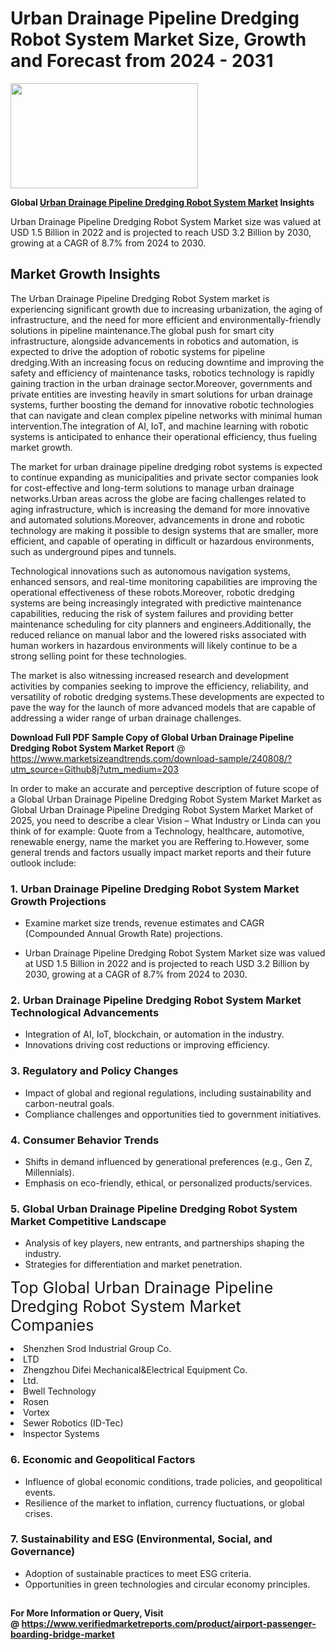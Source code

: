 <H1>Urban Drainage Pipeline Dredging Robot System Market Size, Growth and Forecast from 2024 - 2031</H1><img class="aligncenter size-medium wp-image-584254" src="https://thirdeyenews.in/wp-content/uploads/2024/09/Global-Market-Research-300x168.jpeg" alt="" width="300" height="168" /><p><strong>Global&nbsp;<a href="https://www.marketsizeandtrends.com/download-sample/240808/?utm_source=Github8j?utm_medium=203">Urban Drainage Pipeline Dredging Robot System Market</a> Insights</strong></p><p>Urban Drainage Pipeline Dredging Robot System Market size was valued at USD 1.5 Billion in 2022 and is projected to reach USD 3.2 Billion by 2030, growing at a CAGR of 8.7% from 2024 to 2030.</p><p><h2>Market Growth Insights</h2> <p>The Urban Drainage Pipeline Dredging Robot System market is experiencing significant growth due to increasing urbanization, the aging of infrastructure, and the need for more efficient and environmentally-friendly solutions in pipeline maintenance.The global push for smart city infrastructure, alongside advancements in robotics and automation, is expected to drive the adoption of robotic systems for pipeline dredging.With an increasing focus on reducing downtime and improving the safety and efficiency of maintenance tasks, robotics technology is rapidly gaining traction in the urban drainage sector.Moreover, governments and private entities are investing heavily in smart solutions for urban drainage systems, further boosting the demand for innovative robotic technologies that can navigate and clean complex pipeline networks with minimal human intervention.The integration of AI, IoT, and machine learning with robotic systems is anticipated to enhance their operational efficiency, thus fueling market growth.</p> <p>The market for urban drainage pipeline dredging robot systems is expected to continue expanding as municipalities and private sector companies look for cost-effective and long-term solutions to manage urban drainage networks.Urban areas across the globe are facing challenges related to aging infrastructure, which is increasing the demand for more innovative and automated solutions.Moreover, advancements in drone and robotic technology are making it possible to design systems that are smaller, more efficient, and capable of operating in difficult or hazardous environments, such as underground pipes and tunnels.</p> <p>Technological innovations such as autonomous navigation systems, enhanced sensors, and real-time monitoring capabilities are improving the operational effectiveness of these robots.Moreover, robotic dredging systems are being increasingly integrated with predictive maintenance capabilities, reducing the risk of system failures and providing better maintenance scheduling for city planners and engineers.Additionally, the reduced reliance on manual labor and the lowered risks associated with human workers in hazardous environments will likely continue to be a strong selling point for these technologies.</p> <p>The market is also witnessing increased research and development activities by companies seeking to improve the efficiency, reliability, and versatility of robotic dredging systems.These developments are expected to pave the way for the launch of more advanced models that are capable of addressing a wider range of urban drainage challenges.</p> <p><span class=""><strong>Download Full PDF Sample Copy of Global Urban Drainage Pipeline Dredging Robot System Market Report</strong> @ <a href="https://www.marketsizeandtrends.com/download-sample/240808/?utm_source=Github8j?utm_medium=203" target="_blank">https://www.marketsizeandtrends.com/download-sample/240808/?utm_source=Github8j?utm_medium=203</a></span></p><p>In order to make an accurate and perceptive description of future scope of a Global&nbsp;Urban Drainage Pipeline Dredging Robot System Market Market as Global&nbsp;Urban Drainage Pipeline Dredging Robot System Market Market of 2025, you need to describe a clear Vision &ndash; What Industry or Linda can you think of for example: Quote from a Technology, healthcare, automotive, renewable energy, name the market you are Reffering to.However, some general trends and factors usually impact market reports and their future outlook include:</p><h3>1.&nbsp;<strong>Urban Drainage Pipeline Dredging Robot System Market Growth Projections</strong></h3><ul><li>Examine market size trends, revenue estimates and CAGR (Compounded Annual Growth Rate) projections.</li><li><p>Urban Drainage Pipeline Dredging Robot System Market size was valued at USD 1.5 Billion in 2022 and is projected to reach USD 3.2 Billion by 2030, growing at a CAGR of 8.7% from 2024 to 2030.</p></li></ul><h3>2.&nbsp;<strong>Urban Drainage Pipeline Dredging Robot System Market Technological Advancements</strong></h3><ul><li>Integration of AI, IoT, blockchain, or automation in the industry.</li><li>Innovations driving cost reductions or improving efficiency.</li></ul><h3>3.&nbsp;<strong>Regulatory and Policy Changes</strong></h3><ul><li>Impact of global and regional regulations, including sustainability and carbon-neutral goals.</li><li>Compliance challenges and opportunities tied to government initiatives.</li></ul><h3>4.&nbsp;<strong>Consumer Behavior Trends</strong></h3><ul><li>Shifts in demand influenced by generational preferences (e.g., Gen Z, Millennials).</li><li>Emphasis on eco-friendly, ethical, or personalized products/services.</li></ul><h3>5.&nbsp;<strong>Global Urban Drainage Pipeline Dredging Robot System Market Competitive Landscape</strong></h3><ul><li>Analysis of key players, new entrants, and partnerships shaping the industry.</li><li>Strategies for differentiation and market penetration.</li></ul><p data-pm-slice="1 1 []"><span style="color: inherit; font-family: inherit; font-size: 25px;">Top Global Urban Drainage Pipeline Dredging Robot System Market Companies</span></p><div class="" data-test-id=""><p><li>Shenzhen Srod Industrial Group Co.</li><li>LTD</li><li> Zhengzhou Difei Mechanical&Electrical Equipment Co.</li><li>Ltd.</li><li> Bwell Technology</li><li> Rosen</li><li> Vortex</li><li> Sewer Robotics (ID-Tec)</li><li> Inspector Systems</li></p></div><h3>6.&nbsp;<strong>Economic and Geopolitical Factors</strong></h3><ul><li>Influence of global economic conditions, trade policies, and geopolitical events.</li><li>Resilience of the market to inflation, currency fluctuations, or global crises.</li></ul><h3>7.&nbsp;<strong>Sustainability and ESG (Environmental, Social, and Governance)</strong></h3><ul><li>Adoption of sustainable practices to meet ESG criteria.</li><li>Opportunities in green technologies and circular economy principles.</li></ul><h2><strong style="font-size: 14px;">For More Information or Query, Visit @&nbsp;</strong><a style="background-color: #ffffff; font-size: 14px;" href="https://www.marketsizeandtrends.com/report/urban-drainage-pipeline-dredging-robot-system-market/" target="_blank">https://www.verifiedmarketreports.com/product/airport-passenger-boarding-bridge-market</a></h2>